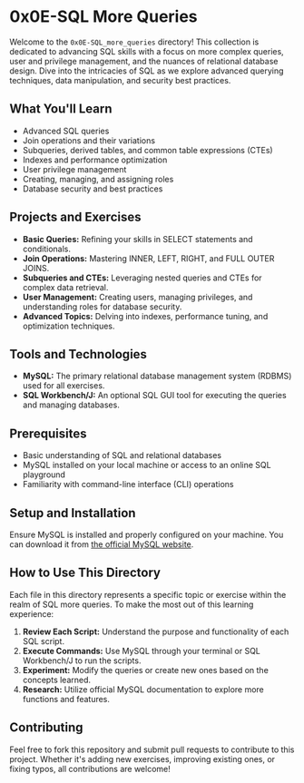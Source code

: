 # 0x0E-SQL More Queries

Welcome to the `0x0E-SQL_more_queries` directory! This collection is dedicated to advancing SQL skills with a focus on more complex queries, user and privilege management, and the nuances of relational database design. Dive into the intricacies of SQL as we explore advanced querying techniques, data manipulation, and security best practices.

## What You'll Learn

- Advanced SQL queries
- Join operations and their variations
- Subqueries, derived tables, and common table expressions (CTEs)
- Indexes and performance optimization
- User privilege management
- Creating, managing, and assigning roles
- Database security and best practices

## Projects and Exercises

- **Basic Queries:** Refining your skills in SELECT statements and conditionals.
- **Join Operations:** Mastering INNER, LEFT, RIGHT, and FULL OUTER JOINS.
- **Subqueries and CTEs:** Leveraging nested queries and CTEs for complex data retrieval.
- **User Management:** Creating users, managing privileges, and understanding roles for database security.
- **Advanced Topics:** Delving into indexes, performance tuning, and optimization techniques.

## Tools and Technologies

- **MySQL:** The primary relational database management system (RDBMS) used for all exercises.
- **SQL Workbench/J:** An optional SQL GUI tool for executing the queries and managing databases.

## Prerequisites

- Basic understanding of SQL and relational databases
- MySQL installed on your local machine or access to an online SQL playground
- Familiarity with command-line interface (CLI) operations

## Setup and Installation

Ensure MySQL is installed and properly configured on your machine. You can download it from [the official MySQL website](https://www.mysql.com/downloads/).

## How to Use This Directory

Each file in this directory represents a specific topic or exercise within the realm of SQL more queries. To make the most out of this learning experience:

1. **Review Each Script:** Understand the purpose and functionality of each SQL script.
2. **Execute Commands:** Use MySQL through your terminal or SQL Workbench/J to run the scripts.
3. **Experiment:** Modify the queries or create new ones based on the concepts learned.
4. **Research:** Utilize official MySQL documentation to explore more functions and features.

## Contributing

Feel free to fork this repository and submit pull requests to contribute to this project. Whether it's adding new exercises, improving existing ones, or fixing typos, all contributions are welcome!